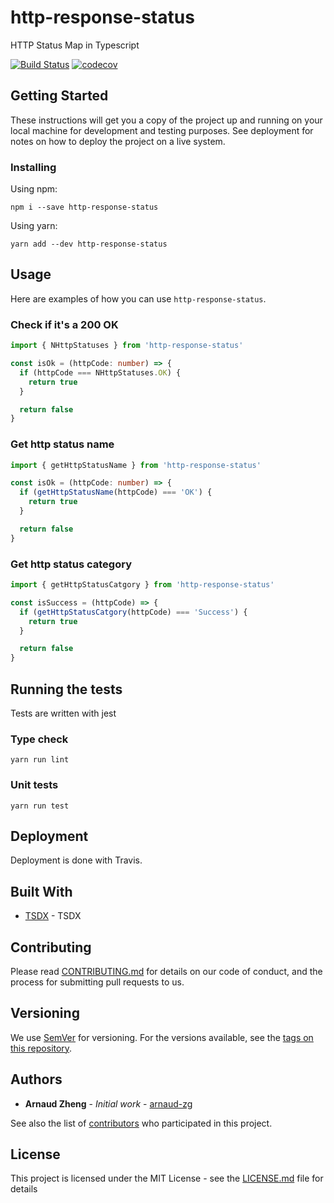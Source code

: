 # http-response-status

HTTP Status Map in Typescript


[![Build Status](https://travis-ci.org/arnaud-zg/http-response-status.svg?branch=master)](https://travis-ci.org/arnaud-zg/http-response-status)
[![codecov](https://codecov.io/gh/arnaud-zg/http-response-status/branch/master/graph/badge.svg)](https://codecov.io/gh/arnaud-zg/http-response-status)

## Getting Started

These instructions will get you a copy of the project up and running on your local machine for development and testing purposes. See deployment for notes on how to deploy the project on a live system.

### Installing

Using npm:

```
npm i --save http-response-status
```

Using yarn:

```
yarn add --dev http-response-status
```

## Usage

Here are examples of how you can use `http-response-status`.

### Check if it's a 200 OK

```ts
import { NHttpStatuses } from 'http-response-status'

const isOk = (httpCode: number) => {
  if (httpCode === NHttpStatuses.OK) {
    return true
  }

  return false
}
```

### Get http status name

```ts
import { getHttpStatusName } from 'http-response-status'

const isOk = (httpCode: number) => {
  if (getHttpStatusName(httpCode) === 'OK') {
    return true
  }

  return false
}
```

### Get http status category

```ts
import { getHttpStatusCatgory } from 'http-response-status'

const isSuccess = (httpCode) => {
  if (getHttpStatusCatgory(httpCode) === 'Success') {
    return true
  }

  return false
}
```

## Running the tests

Tests are written with jest

### Type check

```
yarn run lint
```

### Unit tests

```
yarn run test
```

## Deployment

Deployment is done with Travis.

## Built With

* [TSDX](https://github.com/palmerhq/tsdx) - TSDX

## Contributing

Please read [CONTRIBUTING.md](./CONTRIBUTING.md) for details on our code of conduct, and the process for submitting pull requests to us.

## Versioning

We use [SemVer](http://semver.org/) for versioning. For the versions available, see the [tags on this repository](https://github.com/arnaud-zg/http-response-status/tags).

## Authors

* **Arnaud Zheng** - *Initial work* - [arnaud-zg](https://github.com/arnaud-zg)

See also the list of [contributors](https://github.com/arnaud-zg/http-response-status/graphs/contributors) who participated in this project.

## License

This project is licensed under the MIT License - see the [LICENSE.md](LICENSE.md) file for details
